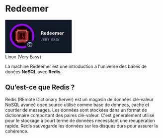 # Redeemer

![Fawn](../img/Redeemer.png)  
Linux (Very Easy)

La machine Redeemer est une introduction a l'universe des bases de donées **NoSQL** avec **Redis**.

## Qu’est-ce que Redis ?

Redis (REmote DIctionary Server) est un magasin de données clé-valeur NoSQL avancé open source utilisé comme base de données, cache et courtier de messages. Les données sont stockées dans un format de dictionnaire comportant des paires clé-valeur. C'est
généralement utilisé pour le stockage à court terme de données nécessitant une récupération rapide. Redis sauvegarde les données sur les disques durs pour assurer la cohérence.